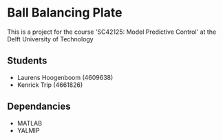 # Ball Balancing Plate
This is a project for the course 'SC42125: Model Predictive Control' at the Delft University of Technology

## Students
- Laurens Hoogenboom (4609638)
- Kenrick Trip (4661826)

## Dependancies
- MATLAB
- YALMIP
